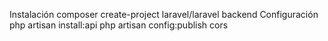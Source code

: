 Instalación
composer create-project laravel/laravel backend
Configuración
php artisan install:api
php artisan config:publish cors 